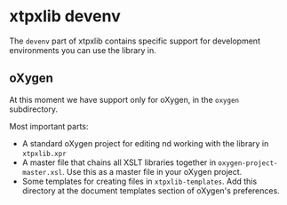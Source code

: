# xtpxlib devenv

The `devenv` part of xtpxlib contains specific support for development environments you can use the library in.

## oXygen

At this moment we have support only for oXygen, in the `oxygen` subdirectory.

Most important parts:

* A standard oXygen project for editing nd working with the library in `xtpxlib.xpr`
* A master file that chains all XSLT libraries together in `oxygen-project-master.xsl`. Use this as a master file in your oXygen project.
* Some templates for creating files in `xtpxlib-templates`. Add this directory at the document templates section of oXygen's preferences. 
